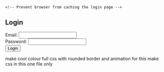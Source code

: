 <!DOCTYPE html>
<html xmlns:th="http://www.thymeleaf.org">
<head>
    <title>Login</title>
    <link rel="stylesheet" href="/css/style.css">
    
    <!-- Prevent browser from caching the login page -->
 
</head>
<body>
    <h2>Login</h2>
    <form action="/login" method="post">
        <div>
            <label>Email:</label>
            <input type="email" name="email" required>
        </div>
        <div>
            <label>Password:</label>
            <input type="password" name="password" required>
        </div>
        <button type="submit">Login</button>
        <p th:if="${error}" th:text="${error}" style="color: red;"></p>
    </form>
    
</body>
</html>
make cool colour full css with rounded border and animation for this make css in this one file only 
